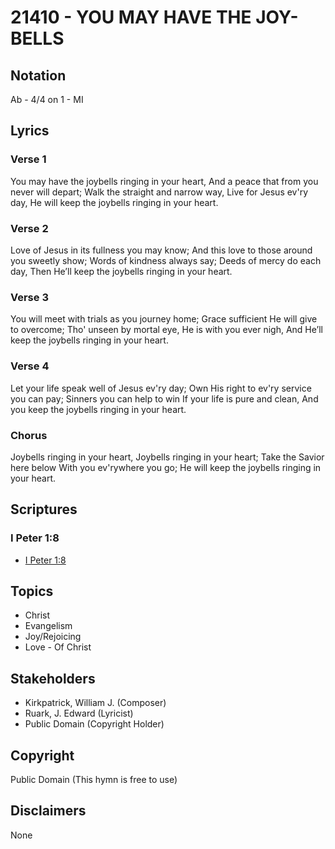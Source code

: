 # 21410 - YOU MAY HAVE THE JOY-BELLS

## Notation

Ab - 4/4 on 1 - MI

## Lyrics

### Verse 1

You may have the joybells ringing in your heart, And a peace that from you never will depart; Walk the straight and narrow way, Live for Jesus ev'ry day, He will keep the joybells ringing in your heart.

### Verse 2

Love of Jesus in its fullness you may know; And this love to those around you sweetly show; Words of kindness always say; Deeds of mercy do each day, Then He’ll keep the joybells ringing in your heart.

### Verse 3

You will meet with trials as you journey home; Grace sufficient He will give to overcome; Tho' unseen by mortal eye, He is with you ever nigh, And He’ll keep the joybells ringing in your heart.

### Verse 4

Let your life speak well of Jesus ev'ry day; Own His right to ev'ry service you can pay; Sinners you can help to win If your life is pure and clean, And you keep the joybells ringing in your heart.

### Chorus

Joybells ringing in your heart, Joybells ringing in your heart; Take the Savior here below With you ev'rywhere you go; He will keep the joybells ringing in your heart. 


## Scriptures

### I Peter 1:8

- [I Peter 1:8](https://www.biblegateway.com/passage/?search=I%20Peter%201%3A8)


## Topics

- Christ
- Evangelism
- Joy/Rejoicing
- Love - Of Christ

## Stakeholders

- Kirkpatrick, William J. (Composer)
- Ruark, J. Edward (Lyricist)
- Public Domain (Copyright Holder)

## Copyright

Public Domain
(This hymn is free to use)

## Disclaimers

None

